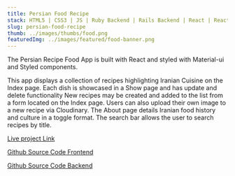 ```yaml
---
title: Persian Food Recipe
stack: HTML5 | CSS3 | JS | Ruby Backend | Rails Backend | React | React-Router | Material-UI | Styled-Components | Cloudinary
slug: persian-food-recipe
thumb: ../images/thumbs/food.png
featuredImg: ../images/featured/food-banner.png
---
```


The Persian Recipe Food App is built with React and styled with Material-ui and Styled components.

This app displays a collection of recipes highlighting Iranian Cuisine on the Index page. Each dish is showcased in a Show page and has update and delete functionality New recipes may be created and added to the list from a form located on the Index page. Users can also upload their own image to a new recipe via Cloudinary. The About page details Iranian food history and culture in a toggle format. The search bar allows the user to search recipes by title.


[Live project Link](https://cocky-aryabhata-964b73.netlify.app/)

[Github Source Code Frontend](https://github.com/Avisa-GA/persian-food-recipe-frontend#built-with)

[Github Source Code Backend](https://github.com/Avisa-GA/persian-food-recipe-backend)